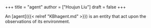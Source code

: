 +++
title = "agent"
author = ["Houjun Liu"]
draft = false
+++

An [agent]({{< relref "KBhagent.md" >}}) is an entity that act upon the observations of its environment.
